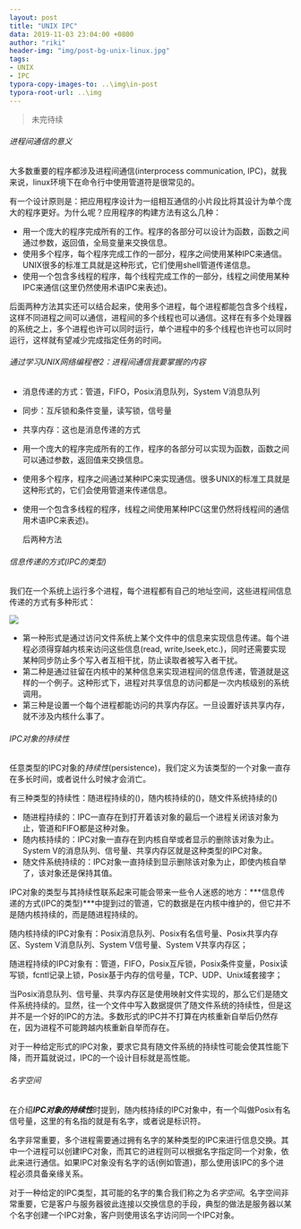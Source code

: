```yaml
---
layout: post
title: "UNIX IPC"
data: 2019-11-03 23:04:00 +0800
author: "riki"
header-img: "img/post-bg-unix-linux.jpg"
tags:
- UNIX
- IPC
typora-copy-images-to: ..\img\in-post
typora-root-url: ..\img
---
```


> 未完待续

###### 进程间通信的意义

大多数重要的程序都涉及进程间通信(interprocess communication, IPC)，就我来说，linux环境下在命令行中使用管道符是很常见的。

有一个设计原则是：把应用程序设计为一组相互通信的小片段比将其设计为单个庞大的程序更好。为什么呢？应用程序的构建方法有这么几种：

- 用一个庞大的程序完成所有的工作。程序的各部分可以设计为函数，函数之间通过参数，返回值，全局变量来交换信息。
- 使用多个程序，每个程序完成工作的一部分，程序之间使用某种IPC来通信。UNIX很多的标准工具就是这种形式，它们使用shell管道传递信息。
- 使用一个包含多线程的程序，每个线程完成工作的一部分，线程之间使用某种IPC来通信(这里仍然使用术语IPC来表述)。

后面两种方法其实还可以结合起来，使用多个进程，每个进程都能包含多个线程，这样不同进程之间可以通信，进程间的多个线程也可以通信。这样在有多个处理器的系统之上，多个进程也许可以同时运行，单个进程中的多个线程也许也可以同时运行，这样就有望减少完成指定任务的时间。

###### 通过学习UNIX网络编程卷2：进程间通信我要掌握的内容

- 消息传递的方式：管道，FIFO，Posix消息队列，System V消息队列
- 同步：互斥锁和条件变量，读写锁，信号量
- 共享内存：这也是消息传递的方式

- 用一个庞大的程序完成所有的工作，程序的各部分可以实现为函数，函数之间可以通过参数，返回值来交换信息。

- 使用多个程序，程序之间通过某种IPC来实现通信。很多UNIX的标准工具就是这种形式的，它们会使用管道来传递信息。

- 使用一个包含多线程的程序，线程之间使用某种IPC(这里仍然将线程间的通信用术语IPC来表述)。

  后两种方法

###### 信息传递的方式(IPC的类型)

我们在一个系统上运行多个进程，每个进程都有自己的地址空间，这些进程间信息传递的方式有多种形式：

![](/in-post/ipc类型.jpg)

- 第一种形式是通过访问文件系统上某个文件中的信息来实现信息传递。每个进程必须得穿越内核来访问这些信息(read, write,lseek,etc.)，同时还需要实现某种同步防止多个写入者互相干扰，防止读取者被写入者干扰。
- 第二种是通过驻留在内核中的某种信息来实现进程间的信息传递，管道就是这样的一个例子。这种形式下，进程对共享信息的访问都是一次内核级别的系统调用。
- 第三种是设置一个每个进程都能访问的共享内存区。一旦设置好该共享内存，就不涉及内核什么事了。

###### IPC对象的持续性

任意类型的IPC对象的*持续性*(persistence)，我们定义为该类型的一个对象一直存在多长时间，或者说什么时候才会消亡。

有三种类型的持续性：随进程持续的()，随内核持续的()，随文件系统持续的()

- 随进程持续的：IPC一直存在到打开着该对象的最后一个进程关闭该对象为止，管道和FIFO都是这种对象。
- 随内核持续的：IPC对象一直存在到内核自举或者显示的删除该对象为止。System V的消息队列、信号量、共享内存区就是这种类型的IPC对象。
- 随文件系统持续的：IPC对象一直持续到显示删除该对象为止，即使内核自举了，该对象还是保持其值。

IPC对象的类型与其持续性联系起来可能会带来一些令人迷惑的地方：***信息传递的方式(IPC的类型)***中提到过的管道，它的数据是在内核中维护的，但它并不是随内核持续的，而是随进程持续的。

随内核持续的IPC对象有：Posix消息队列、Posix有名信号量、Posix共享内存区、System V消息队列、System V信号量、System V共享内存区；

随进程持续的IPC对象有：管道，FIFO，Posix互斥锁，Posix条件变量，Posix读写锁，fcntl记录上锁，Posix基于内存的信号量，TCP、UDP、Unix域套接字；

当Posix消息队列、信号量、共享内存区是使用映射文件实现的，那么它们是随文件系统持续的。显然，往一个文件中写入数据提供了随文件系统的持续性，但是这并不是一个好的IPC的方法。多数形式的IPC并不打算在内核重新自举后仍然存在，因为进程不可能跨越内核重新自举而存在。

对于一种给定形式的IPC对象，要求它具有随文件系统的持续性可能会使其性能下降，而开篇就说过，IPC的一个设计目标就是高性能。

###### 名字空间

在介绍***IPC对象的持续性***时提到，随内核持续的IPC对象中，有一个叫做Posix有名信号量，这里的有名指的就是有名字，或者说是标识符。

名字非常重要，多个进程需要通过拥有名字的某种类型的IPC来进行信息交换。其中一个进程可以创建IPC对象，而其它的进程则可以根据名字指定同一个对象，依此来进行通信。如果IPC对象没有名字的话(例如管道)，那么使用该IPC的多个进程必须具备亲缘关系。

对于一种给定的IPC类型，其可能的名字的集合我们称之为*名字空间*。名字空间非常重要，它是客户与服务器彼此连接以交换信息的手段，典型的做法是服务器以某个名字创建一个IPC对象，客户则使用该名字访问同一个IPC对象。